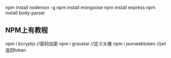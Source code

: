 npm install nodemon -g
npm install mongoose
npm install express
npm install body-parser
## NPM上有教程
npm i bcryptjs  //密码加密
npm i gravatar  //定义头像
npm i jsonwebtoken //jwt返回token